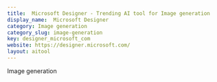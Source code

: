 ```yaml
---
title:  Microsoft Designer - Trending AI tool for Image generation
display_name:  Microsoft Designer
category: Image generation
category_slug: image-generation
key: designer_microsoft_com
website: https://designer.microsoft.com/
layout: aitool
---
```


Image generation

